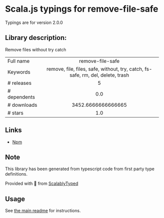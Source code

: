 
# Scala.js typings for remove-file-safe

Typings are for version 2.0.0

## Library description:
Remove files without try catch

|                    |                 |
| ------------------ | :-------------: |
| Full name          | remove-file-safe |
| Keywords           | remove, file, files, safe, without, try, catch, fs-safe, rm, del, delete, trash |
| # releases         | 5 |
| # dependents       | 0.0 |
| # downloads        | 3452.6666666666665 |
| # stars            | 1.0 |

## Links
- [Npm](https://www.npmjs.com/package/remove-file-safe)
    


## Note
This library has been generated from typescript code from first party type definitions.

Provided with :purple_heart: from [ScalablyTyped](https://github.com/oyvindberg/ScalablyTyped)

## Usage
See [the main readme](../../readme.md) for instructions.


